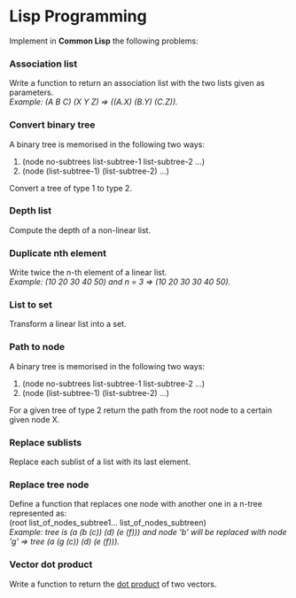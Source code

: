 # Lisp Programming

Implement in **Common Lisp** the following problems:

### Association list
Write a function to return an association list with the two lists given as parameters. \
*Example: (A B C) (X Y Z) => ((A.X) (B.Y) (C.Z)).*

### Convert binary tree
A binary tree is memorised in the following two ways:
 1. (node no-subtrees list-subtree-1 list-subtree-2 ...)
 2. (node (list-subtree-1) (list-subtree-2) ...)

Convert a tree of type 1 to type 2.

### Depth list
Compute the depth of a non-linear list.

### Duplicate nth element
Write twice the n-th element of a linear list. \
*Example: (10 20 30 40 50) and n = 3 => (10 20 30 30 40 50).*

### List to set
Transform a linear list into a set.

### Path to node
A binary tree is memorised in the following two ways:
 1. (node no-subtrees list-subtree-1 list-subtree-2 ...)
 2. (node (list-subtree-1) (list-subtree-2) ...)
 
For a given tree of type 2 return the path from the root node to a certain given node X.

### Replace sublists
Replace each sublist of a list with its last element.

### Replace tree node
Define a function that replaces one node with another one in a n-tree represented as: \
(root list_of_nodes_subtree1... list_of_nodes_subtreen) \
*Example: tree is (a (b (c)) (d) (e (f))) and node 'b' will be replaced with node 'g' => tree (a (g (c)) (d) (e (f))).*

### Vector dot product
Write a function to return the [dot product](https://en.wikipedia.org/wiki/Dot_product) of two vectors. 
